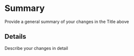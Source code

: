 # Summary

Provide a general summary of your changes in the Title above

## Details

Describe your changes in detail
<!---
Why is this change required? What problem does it solve?
If it fixes an open issue, please link to the issue here.
-->
